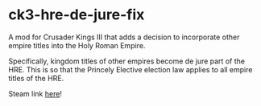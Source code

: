 # ck3-hre-de-jure-fix
A mod for Crusader Kings III that adds a decision to incorporate other empire titles into the Holy Roman Empire.

Specifically, kingdom titles of other empires become de jure part of the HRE. This is so that the Princely Elective election law applies to all empire titles of the HRE.

Steam link [here](https://steamcommunity.com/sharedfiles/filedetails/?id=2349395591)!
